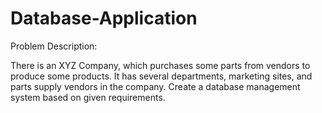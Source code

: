 # Database-Application

Problem Description:

There is an XYZ Company, which purchases some parts from vendors to produce some
products. It has several departments, marketing sites, and parts supply vendors in the
company. Create a database management system based on given requirements.
